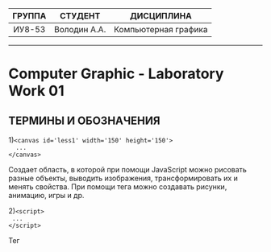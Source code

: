 | ГРУППА | СТУДЕНТ | ДИСЦИПЛИНА |
|:--------:|:----------:|:----------------------:|
| ИУ8-53 | Володин А.А. | Компьютерная графика |
____________________________________________________________________________________________________________________________________________________________________

Computer Graphic - Laboratory Work 01
=====================
ТЕРМИНЫ И ОБОЗНАЧЕНИЯ
-----------------------------------

1)```<canvas id='less1' width='150' height='150'>```  
  ```  ...```  
  ``` </canvas> ```
   
Создает область, в которой при помощи JavaScript можно рисовать разные объекты, выводить изображения, трансформировать их и менять свойства. При помощи тега <canvas> можно создавать рисунки, анимацию, игры и др. 
    
2)```<script>```  
  ``` ...```  
  ```</script>```  
    
  Тег <script> предназначен для описания скриптов, может содержать ссылку на программу или ее текст на определенном языке. 
    
3)```var canvas=document.getElementById('less1');```
  
  Возвращает ссылку на элемент по его идентификатору (ID); идентификатор является строкой, которая может быть использована для идентификации элемента
  
4)```var ctx=canvas.getContext('2d');```  
  
  Метод getContext возвращает контекст рисования на холсте, или null, если идентификатор контекста не определён.
  
5)```ctx.fillRect(10+i,10+y,1,1);```
  
  Метод рисует залитый прямоугольник в позиции (x, y), размер которого определяется аргументами width и height.
  
6)```ctx.arc(100, 100, 75, 0, pi/2, false );```  
  
  Метод рисует окружность со следующими параметрами: координаты центра круга, радиус, начальный угол, конечный угол, направление по/против часовой стрелки. 
  
7)```ctx.beginPath();```   
  
  Даем разрешение на начало "строительства" новой фигуры.  

8)```ctx.lineWidth = 7;```   
  
  Задаем толщину обводки.  

9)```ctx.strokeStyle = "green";```   
  
  Задаем цвет обводки.  
  
10)```ctx.stroke();```  
  
  Создание самой фигуры.  

![Результаты работы программы](https://github.com/scorpy2013/CG-lab01/blob/master/%D0%A1%D0%BD%D0%B8%D0%BC%D0%BE%D0%BA%20%D1%8D%D0%BA%D1%80%D0%B0%D0%BD%D0%B0%20%D0%BE%D1%82%202021-09-11%2015-36-33.png)
![](https://github.com/scorpy2013/CG-lab01/blob/master/%D0%A1%D0%BD%D0%B8%D0%BC%D0%BE%D0%BA%20%D1%8D%D0%BA%D1%80%D0%B0%D0%BD%D0%B0%20%D0%BE%D1%82%202021-09-11%2015-36-33.png)
  
